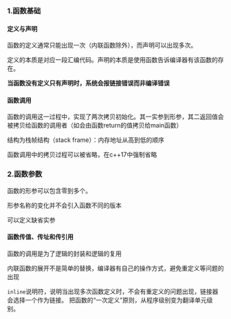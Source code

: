### 1.函数基础
#### 定义与声明
函数的定义通常只能出现一次（内联函数除外），而声明可以出现多次。

定义的本质是对应一段汇编代码。声明的本质是使用函数告诉编译器有该函数的存在。

**当函数没有定义只有声明时，系统会报链接错误而非编译错误**

#### 函数调用
函数的调用这一过程中，实现了两次拷贝初始化。其一实参到形参，其二返回值会被拷贝给函数的调用者（如会由函数return的值拷贝给main函数）

结构为栈帧结构（stack frame）：内存地址从高到低的顺序

函数调用中的拷贝过程可以被省略，在c++17中强制省略

### 2.函数参数
函数的形参可以包含零到多个。

形参名称的变化并不会引入函数不同的版本

可以定义缺省实参

#### 函数传值、传址和传引用







函数的调用是为了逻辑的封装和逻辑的复用

内联函数的展开不是简单的替换，编译器有自己的操作方式，避免重定义等问题的出现

`inline`说明符，说明当出现多次函数定义时，不会有重定义的问题出现，链接器会选择一个作为链接。
把函数的“一次定义”原则，从程序级别变为翻译单元级别。

